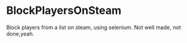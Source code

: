 # BlockPlayersOnSteam
Block players from a list on steam, using selenium. Not well made, not done,yeah.
